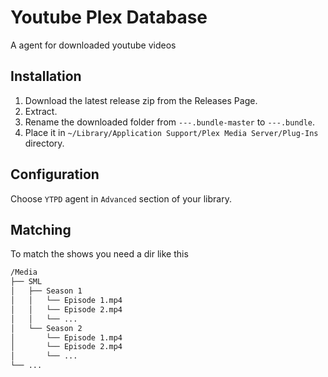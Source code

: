 # Youtube Plex Database

A agent for downloaded youtube videos

## Installation

1. Download the latest release zip from the Releases Page.
1. Extract.
1. Rename the downloaded folder from `---.bundle-master` to `---.bundle`.
1. Place it in `~/Library/Application Support/Plex Media Server/Plug-Ins` directory.

## Configuration

Choose `YTPD` agent in `Advanced` section of your library.

## Matching
To match the shows you need a dir like this
```bash
/Media
├── SML
│   ├── Season 1
│   │   └── Episode 1.mp4
│   │   └── Episode 2.mp4
│   │   └── ...
│   └── Season 2
│       └── Episode 1.mp4
│       └── Episode 2.mp4
│       └── ...
└── ...
```